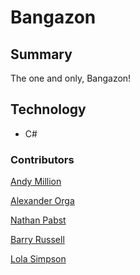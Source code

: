 # Bangazon


## Summary

The one and only, Bangazon!

## Technology

* C#

### Contributors

[Andy Million](https://github.com/amillion3)

[Alexander Orga](https://github.com/AlexOrga)

[Nathan Pabst](https://github.com/nathanpabst)

[Barry Russell](https://github.com/BLRussell-09)

[Lola Simpson](https://github.com/lolasimp)